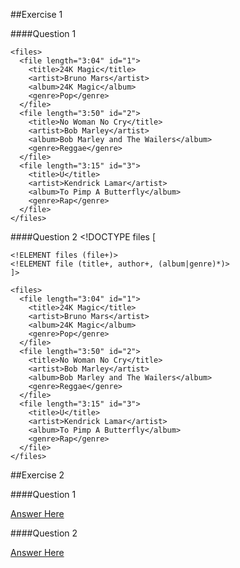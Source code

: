 ##Exercise 1

####Question 1


    <files>
      <file length="3:04" id="1">
        <title>24K Magic</title>
        <artist>Bruno Mars</artist>
        <album>24K Magic</album>
        <genre>Pop</genre>
      </file>
      <file length="3:50" id="2">
        <title>No Woman No Cry</title>
        <artist>Bob Marley</artist>
        <album>Bob Marley and The Wailers</album>
        <genre>Reggae</genre>
      </file>
      <file length="3:15" id="3">
        <title>U</title>
        <artist>Kendrick Lamar</artist>
        <album>To Pimp A Butterfly</album>
        <genre>Rap</genre>
      </file>
    </files>

####Question 2
    <!DOCTYPE files [

    <!ELEMENT files (file+)>
    <!ELEMENT file (title+, author+, (album|genre)*)>
    ]>

    <files>
      <file length="3:04" id="1">
        <title>24K Magic</title>
        <artist>Bruno Mars</artist>
        <album>24K Magic</album>
        <genre>Pop</genre>
      </file>
      <file length="3:50" id="2">
        <title>No Woman No Cry</title>
        <artist>Bob Marley</artist>
        <album>Bob Marley and The Wailers</album>
        <genre>Reggae</genre>
      </file>
      <file length="3:15" id="3">
        <title>U</title>
        <artist>Kendrick Lamar</artist>
        <album>To Pimp A Butterfly</album>
        <genre>Rap</genre>
      </file>
    </files>

##Exercise 2

####Question 1

[Answer Here](https://repl.it/Eup9/0)

####Question 2

[Answer Here](https://repl.it/Eup9/0)
